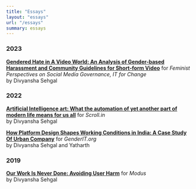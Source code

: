 ```yaml
---
title: "Essays"
layout: "essays"
url: "/essays"
summary: essays
---
```


### 2023  

**[Gendered Hate in A Video World: An Analysis of Gender-based Harassment and Community Guidelines for Short-form Video](https://itforchange.net/sites/default/files/2291/ITFC_Feminist%20Perspectives%20on%20Social%20Media%20Governance_0.pdf)** for *Feminist Perspectives on Social Media Governance, IT for Change*  
by Divyansha Sehgal


### 2022

**[Artificial Intelligence art: What the automation of yet another part of modern life means for us all](https://scroll.in/article/1034973/ai-art-what-the-automation-of-yet-another-part-of-modern-life-means-for-us-all)** for *Scroll.in*  
by Divyansha Sehgal

**[How Platform Design Shapes Working Conditions in India: A Case Study Of Urban Company](https://genderit.org/feminist-talk/how-platform-design-shapes-working-conditions-india-case-study-urban-company)** for *GenderIT.org*  
by Divyansha Sehgal and Yatharth

### 2019

**[Our Work Is Never Done: Avoiding User Harm](https://medium.com/modus/user-harm-and-unintended-consequences-7419ff2df418)** for *Modus*  
by Divyansha Sehgal

